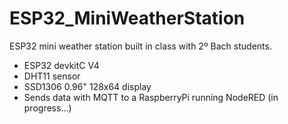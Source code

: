 # ESP32_MiniWeatherStation
ESP32 mini weather station built in class with 2º Bach students.
- ESP32 devkitC V4
- DHT11 sensor
- SSD1306 0.96" 128x64 display
- Sends data with MQTT to a RaspberryPi running NodeRED (in progress...)
